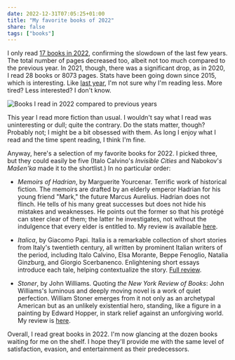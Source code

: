 ```yaml
---
date: 2022-12-31T07:05:25+01:00
title: "My favorite books of 2022"
share: false
tags: ["books"]
---
```

I only read [17 books in 2022][5], confirming the slowdown of the last few
years. The total number of pages decreased too, albeit not too much compared to
the previous year. In 2021, though, there was a significant drop, as in 2020, I
read 28 books or 8073 pages. Stats have been going down since 2015, which is
interesting. Like [last year][4], I'm not sure why I'm reading less. More
tired? Less interested? I don't know. 

![Books I read in 2022 compared to previous years](/images/books-read-in-2022.png)

This year I read more fiction than usual. I wouldn't say what I read was
uninteresting or dull; quite the contrary. Do the stats matter, though?
Probably not; I might be a bit obsessed with them. As long I enjoy what I read
and the time spent reading, I think I'm fine. 

Anyway, here's a selection of my favorite books for 2022. I picked three, but
they could easily be five (Italo Calvino's *Invisible Cities* and Nabokov'*s
Mašen'ka* made it to the shortlist.) In no particular order:

- *Memoirs of Hadrian*, by Marguerite Yourcenar. Terrific work of historical
  fiction. The memoirs are drafted by an elderly emperor Hadrian for his young
  friend "Mark," the future Marcus Aurelius. Hadrian does not flinch. He tells
  of his many great successes but does not hide his mistakes and weaknesses. He
  points out the former so that his protégé can steer clear of them; the latter
  he investigates, not without the indulgence that every elder is entitled to.
  My review is available [here][1].

- *Italica*, by Giacomo Papi. Italia is a remarkable collection of short
  stories from Italy's twentieth century, all written by prominent Italian
  writers of the period, including Italo Calvino, Elsa Morante, Beppe Fenoglio,
  Natalia Ginzburg, and Giorgio Scerbanenco. Enlightening short essays
  introduce each tale, helping contextualize the story. [Full review][2].

- *Stoner*, by John Williams. Quoting *the New York Review of Books*: John
  Williams's luminous and deeply moving novel is a work of quiet perfection.
  William Stoner emerges from it not only as an archetypal American but as an
  unlikely existential hero, standing, like a figure in a painting by Edward
  Hopper, in stark relief against an unforgiving world. My review is [here][3].

Overall, I read great books in 2022. I'm now glancing at the dozen books
waiting for me on the shelf. I hope they'll provide me with the same level of
satisfaction, evasion, and entertainment as their predecessors.



 [1]: /book-review-memoirs-of-hadrian/
 [2]: /book-review-italica/
 [3]: /book-review-stoner/
 [4]: /three-good-books-i-read-in-2021/
 [5]: /books-i-have-read/
 [rss]: https://nicolaiarocci.com/index.xml
 [m]: https://fosstodon.org/@nicola
 [nl]: https://buttondown.email/nicolaiarocci
